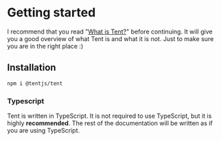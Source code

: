 # Getting started

I recommend that you read "[What is Tent?](./what-is-it.md)" before continuing. It will give you a good overview of what Tent is and what it is not. Just to make sure you are in the right place :)

## Installation

```bash
npm i @tentjs/tent
```

### Typescript

Tent is written in TypeScript. It is not required to use TypeScript, but it is highly **recommended**. The rest of the documentation will be written as if you are using TypeScript.
